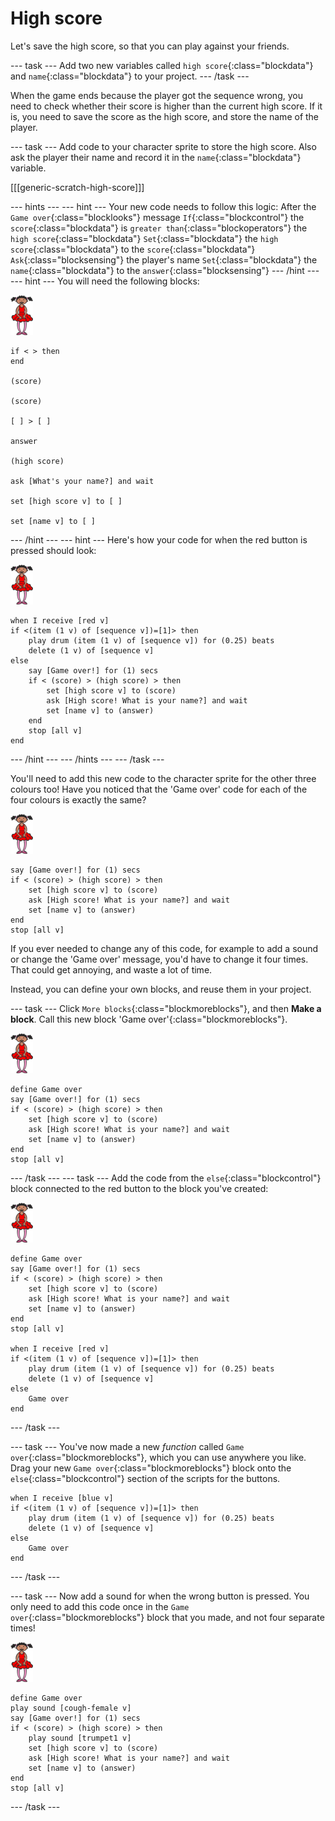 # High score

Let's save the high score, so that you can play against your friends.

--- task ---
Add two new variables called `high score`{:class="blockdata"} and `name`{:class="blockdata"} to your project.
--- /task ---

When the game ends because the player got the sequence wrong, you need to check whether their score is higher than the current high score. If it is, you need to save the score as the high score, and store the name of the player.

--- task ---
Add code to your character sprite to store the high score. Also ask the player their name and record it in the `name`{:class="blockdata"} variable.

[[[generic-scratch-high-score]]]

--- hints ---
--- hint ---
Your new code needs to follow this logic:
After the `Game over`{:class="blocklooks"} message
`If`{:class="blockcontrol"} the `score`{:class="blockdata"} is `greater than`{:class="blockoperators"} the `high score`{:class="blockdata"}
`Set`{:class="blockdata"} the `high score`{:class="blockdata"} to the `score`{:class="blockdata"}
`Ask`{:class="blocksensing"} the player's name
`Set`{:class="blockdata"} the `name`{:class="blockdata"} to the `answer`{:class="blocksensing"}
--- /hint ---
--- hint ---
You will need the following blocks:

![ballerina](images/ballerina.png)

```blocks
if < > then
end

(score)

(score)

[ ] > [ ]

answer

(high score)

ask [What's your name?] and wait

set [high score v] to [ ] 

set [name v] to [ ] 
```
--- /hint ---
--- hint ---
Here's how your code for when the red button is pressed should look:

![ballerina](images/ballerina.png)

```blocks
when I receive [red v]
if <(item (1 v) of [sequence v])=[1]> then
	play drum (item (1 v) of [sequence v]) for (0.25) beats
	delete (1 v) of [sequence v]
else
	say [Game over!] for (1) secs
	if < (score) > (high score) > then
		set [high score v] to (score)
		ask [High score! What is your name?] and wait
		set [name v] to (answer)
	end
	stop [all v]
end
```
--- /hint ---
--- /hints ---
--- /task ---

You'll need to add this new code to the character sprite for the other three colours too! Have you noticed that the 'Game over' code for each of the four colours is exactly the same?

![ballerina](images/ballerina.png)

```blocks
say [Game over!] for (1) secs
if < (score) > (high score) > then
	set [high score v] to (score)
	ask [High score! What is your name?] and wait
	set [name v] to (answer)
end
stop [all v]
```

If you ever needed to change any of this code, for example to add a sound or change the 'Game over' message, you'd have to change it four times. That could get annoying, and waste a lot of time.

Instead, you can define your own blocks, and reuse them in your project.

--- task ---
Click `More blocks`{:class="blockmoreblocks"}, and then **Make a block**. Call this new block 'Game over'{:class="blockmoreblocks"}.

![ballerina](images/ballerina.png)

```blocks
define Game over
say [Game over!] for (1) secs
if < (score) > (high score) > then
	set [high score v] to (score)
	ask [High score! What is your name?] and wait
	set [name v] to (answer)
end
stop [all v]
```
--- /task ---
--- task ---
Add the code from the `else`{:class="blockcontrol"} block connected to the red button to the block you've created:

![ballerina](images/ballerina.png)

```blocks
define Game over
say [Game over!] for (1) secs
if < (score) > (high score) > then
	set [high score v] to (score)
	ask [High score! What is your name?] and wait
	set [name v] to (answer)
end
stop [all v]

when I receive [red v]
if <(item (1 v) of [sequence v])=[1]> then
	play drum (item (1 v) of [sequence v]) for (0.25) beats
	delete (1 v) of [sequence v]
else
	Game over
end
```
--- /task ---

--- task ---
You've now made a new _function_ called `Game over`{:class="blockmoreblocks"}, which you can use anywhere you like. Drag your new `Game over`{:class="blockmoreblocks"} block onto the `else`{:class="blockcontrol"} section of the scripts for the buttons.

```blocks
when I receive [blue v]
if <(item (1 v) of [sequence v])=[1]> then
	play drum (item (1 v) of [sequence v]) for (0.25) beats
	delete (1 v) of [sequence v]
else
	Game over
end
```
--- /task ---

--- task ---
Now add a sound for when the wrong button is pressed. You only need to add this code once in the `Game over`{:class="blockmoreblocks"} block that you made, and not four separate times!

![ballerina](images/ballerina.png)

```blocks
define Game over
play sound [cough-female v]
say [Game over!] for (1) secs
if < (score) > (high score) > then
	play sound [trumpet1 v]
	set [high score v] to (score)
	ask [High score! What is your name?] and wait
	set [name v] to (answer)
end
stop [all v]
```
--- /task ---
